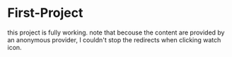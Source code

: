 # First-Project
this project is fully working. note that becouse the content are provided by an anonymous provider, I couldn't stop the redirects when clicking watch icon.

